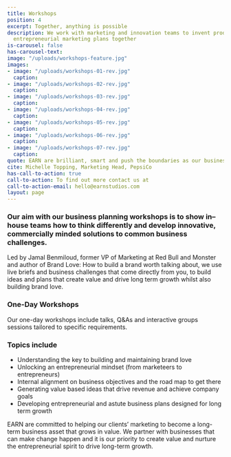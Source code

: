 ```yaml
---
title: Workshops
position: 4
excerpt: Together, anything is possible
description: We work with marketing and innovation teams to invent products and build
  entrepreneurial marketing plans together
is-carousel: false
has-carousel-text: 
image: "/uploads/workshops-feature.jpg"
images:
- image: "/uploads/workshops-01-rev.jpg"
  caption: 
- image: "/uploads/workshops-02-rev.jpg"
  caption: 
- image: "/uploads/workshops-03-rev.jpg"
  caption: 
- image: "/uploads/workshops-04-rev.jpg"
  caption: 
- image: "/uploads/workshops-05-rev.jpg"
  caption: 
- image: "/uploads/workshops-06-rev.jpg"
  caption: 
- image: "/uploads/workshops-07-rev.jpg"
  caption: 
quote: EARN are brilliant, smart and push the boundaries as our business partners
cite: Michelle Topping, Marketing Head, PepsiCo
has-call-to-action: true
call-to-action: To find out more contact us at
call-to-action-email: hello@earnstudios.com
layout: page
---
```


### Our aim with our business planning workshops is to show in–house teams how to think differently and develop innovative, commercially minded solutions to common business challenges.

Led by Jamal Benmiloud, former VP of Marketing at Red Bull and Monster and author of Brand Love: How to build a brand worth talking about, we use live briefs and business challenges that come directly from you, to build ideas and plans that create value and drive long term growth whilst also building brand love.

### One-Day Workshops
Our one-day workshops include talks, Q&As and interactive groups sessions tailored to specific requirements. 

### Topics include

- Understanding the key to building and maintaining brand love
- Unlocking an entrepreneurial mindset (from marketeers to entrepreneurs)
- Internal alignment on business objectives and the road map to get there
- Generating value based ideas that drive revenue and achieve company goals
- Developing entrepreneurial and astute business plans designed for long term growth

EARN are committed to helping our clients’ marketing to become a long-term business asset that grows in value. We partner with businesses that can make change happen and it is our priority to create value and nurture the entrepreneurial spirit to drive long-term growth.